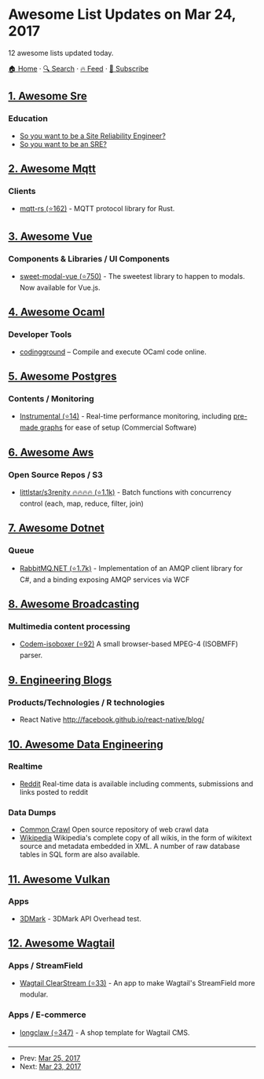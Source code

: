 # Awesome List Updates on Mar 24, 2017

12 awesome lists updated today.

[🏠 Home](/README.md) · [🔍 Search](https://test.trackawesomelist.com/search/) · [🔥 Feed](https://test.trackawesomelist.com/feed.xml) · [📮 Subscribe](https://trackawesomelist.us17.list-manage.com/subscribe?u=d2f0117aa829c83a63ec63c2f&id=36a103854c)



## [1. Awesome Sre](/content/dastergon/awesome-sre/README.md)

### Education

*   [So you want to be a Site Reliability Engineer?](https://www.loomsystems.com/single-post/2016/03/23/So-you-want-to-be-a-Site-Reliability-Engineer)
*   [So you want to be an SRE?](https://hackernoon.com/so-you-want-to-be-an-sre-34e832357a8c)

## [2. Awesome Mqtt](/content/hobbyquaker/awesome-mqtt/README.md)

### Clients

*   [mqtt-rs (⭐162)](https://github.com/zonyitoo/mqtt-rs) - MQTT protocol library for Rust.

## [3. Awesome Vue](/content/vuejs/awesome-vue/README.md)

### Components & Libraries / UI Components

*   [sweet-modal-vue (⭐750)](https://github.com/adeptoas/sweet-modal-vue) - The sweetest library to happen to modals. Now available for Vue.js.

## [4. Awesome Ocaml](/content/ocaml-community/awesome-ocaml/README.md)

### Developer Tools

*   [codingground](https://www.tutorialspoint.com/compile_ocaml_online.php) – Compile and execute OCaml code online.

## [5. Awesome Postgres](/content/dhamaniasad/awesome-postgres/README.md)

### Contents / Monitoring

*   [Instrumental (⭐14)](https://github.com/Instrumental/instrumentald) - Real-time performance monitoring, including [pre-made graphs](https://instrumentalapp.com/docs/instrumentald/postgresql#suggested-graphs) for ease of setup (Commercial Software)

## [6. Awesome Aws](/content/donnemartin/awesome-aws/README.md)

### Open Source Repos / S3

*   [littlstar/s3renity :fire::fire::fire::fire: (⭐1.1k)](https://github.com/littlstar/s3renity) - Batch functions with concurrency control (each, map, reduce, filter, join)

## [7. Awesome Dotnet](/content/quozd/awesome-dotnet/README.md)

### Queue

*   [RabbitMQ.NET (⭐1.7k)](https://github.com/rabbitmq/rabbitmq-dotnet-client) - Implementation of an AMQP client library for C#, and a binding exposing AMQP services via WCF

## [8. Awesome Broadcasting](/content/ebu/awesome-broadcasting/README.md)

### Multimedia content processing

*   [Codem-isoboxer (⭐92)](https://github.com/madebyhiro/codem-isoboxer) A small browser-based MPEG-4 (ISOBMFF) parser.

## [9. Engineering Blogs](/content/kilimchoi/engineering-blogs/README.md)

### Products/Technologies / R technologies

*   React Native <http://facebook.github.io/react-native/blog/>

## [10. Awesome Data Engineering](/content/igorbarinov/awesome-data-engineering/README.md)

### Realtime

*   [Reddit](https://www.reddit.com/r/datasets/comments/3mk1vg/realtime_data_is_available_including_comments/) Real-time data is available including comments, submissions and links posted to reddit

### Data Dumps

*   [Common Crawl](https://commoncrawl.org/) Open source repository of web crawl data
*   [Wikipedia](https://dumps.wikimedia.org/enwiki/latest/) Wikipedia's complete copy of all wikis, in the form of wikitext source and metadata embedded in XML. A number of raw database tables in SQL form are also available.

## [11. Awesome Vulkan](/content/vinjn/awesome-vulkan/README.md)

### Apps

*   [3DMark](https://www.futuremark.com/pressreleases/compare-vulkan-and-directx-12-performance-with-3dmark) - 3DMark API Overhead test.

## [12. Awesome Wagtail](/content/springload/awesome-wagtail/README.md)

### Apps / StreamField

*   [Wagtail ClearStream (⭐33)](https://github.com/heymonkeyriot/wagtailclearstream) - An app to make Wagtail's StreamField more modular.

### Apps / E-commerce

*   [longclaw (⭐347)](https://github.com/JamesRamm/longclaw) - A shop template for Wagtail CMS.

---

- Prev: [Mar 25, 2017](/content/2017/03/25/README.md)
- Next: [Mar 23, 2017](/content/2017/03/23/README.md)